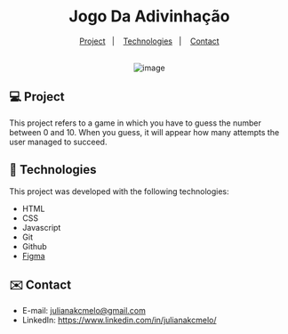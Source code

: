 <div align="center">
  
# Jogo Da Adivinhação <br>

</div>

<p align="center">
  <a href="#-project">Project</a>&nbsp;&nbsp;&nbsp;|&nbsp;&nbsp;&nbsp;
  <a href="#-tech">Technologies</a>&nbsp;&nbsp;&nbsp;|&nbsp;&nbsp;&nbsp;
  <a href="#-contact">Contact</a><br><br>
</p>


<div align="center">
  
![image](https://github.com/julianakcmelo/JogoDaAdivinhacao/assets/168940325/0395f6c4-99a1-488e-8176-4c90385d287c)

</div>

<div id="-project">

## :computer: Project

This project refers to a game in which you have to guess the number between 0 and 10. When you guess, it will appear how many attempts the user managed to succeed.

</div>

<div id="-tech">

## :rocket: Technologies

This project was developed with the following technologies:

- HTML  
- CSS
- Javascript
- Git
- Github
- [Figma](https://www.figma.com/file/7UrxWB53ujN1S0GTiDrWRF/Jogo-Da-Adivinha%C3%A7%C3%A3o?type=design&node-id=0%3A1&mode=design&t=brkUXDVkMMbKnApe-1)

</div>

<div id="-contact">

## :envelope: Contact

- E-mail: julianakcmelo@gmail.com
- LinkedIn: https://www.linkedin.com/in/julianakcmelo/

</div>

